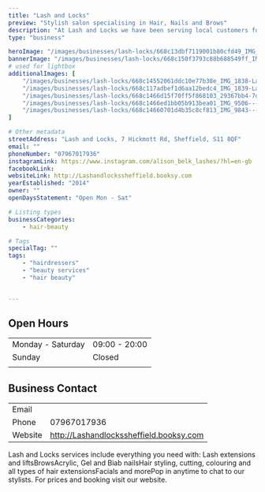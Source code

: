 ```yaml
---
title: "Lash and Locks"
preview: "Stylish salon specialising in Hair, Nails and Brows"
description: "At Lash and Locks we have been serving local customers for over 10yrs. We have the very best highly qualified technical professionals for all you hair and beauty needs. "
type: "business"

heroImage: "/images/businesses/lash-locks/668c13dbf7119001b80cfd49_IMG_1719_Original---Alison-Belk.jpeg"
bannerImage: "/images/businesses/lash-locks/668c150f3793c88b688549ff_IMG_1839-Large.jpeg"
# used for lightbox
additionalImages: [
    "/images/businesses/lash-locks/668c14552061ddc10e77b38e_IMG_1838-Large.jpeg",
    "/images/businesses/lash-locks/668c117adbef1d6aa12bedc4_IMG_1839-Large.jpeg",
    "/images/businesses/lash-locks/668c1466d15f70ff5f868103_29367bb4-7da1-4f14-bbc4-0f0ad9face6c---Alison-Belk.jpeg",
    "/images/businesses/lash-locks/668c1466ed1bb05b913bea01_IMG_9506---Alison-Belk.jpeg",
    "/images/businesses/lash-locks/668c14660701d4b35c8cf813_IMG_9843---Alison-Belk.jpeg"
]

# Other metadata
streetAddress: "Lash and Locks, 7 Hickmott Rd, Sheffield, S11 8QF"
email: ""
phoneNumber: "07967017936"
instagramLink: https://www.instagram.com/alison_belk_lashes/?hl=en-gb
facebookLink: 
websiteLink: http://Lashandlockssheffield.booksy.com
yearEstablished: "2014"
owner: ""
openDaysStatement: "Open Mon - Sat"

# Listing types
businessCategories:
    - hair-beauty

# Tags
specialTag: ""
tags:
    - "hairdressers"
    - "beauty services"
    - "hair beauty"


---
```


## Open Hours

|                   |               |
| ----------------- | ------------- |
| Monday - Saturday | 09:00 - 20:00 |
| Sunday            | Closed        |
|                   |               |

## Business Contact

|         |                                         |
| ------- | --------------------------------------- |
| Email   |                                         |
| Phone   | 07967017936                             |
| Website | http://Lashandlockssheffield.booksy.com |

Lash and Locks services include everything you need with: Lash extensions and liftsBrowsAcrylic, Gel and Biab nailsHair styling, cutting, colouring and all types of hair extensionsFacials and morePop in anytime to chat to our stylists.
For prices and booking visit our website.
